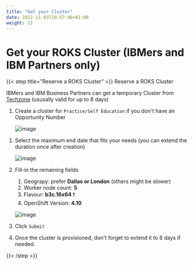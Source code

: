 ```yaml
---
title: "Get your Cluster"
date: 2022-11-03T10:57:46+01:00
weight: 11
---
```


# Get your ROKS Cluster (IBMers and IBM Partners only)

{{< step title="Reserve a ROKS Cluster" >}}
Reserve a ROKS Cluster


IBMers and IBM Business Partners can get a temporary Cluster from [Techzone](https://techzone.ibm.com/collection/custom-roks-vmware-requests) (ususally valid for up to 8 days)

1. Create a cluster for `Practice/Self Education` if you don't have an Opportunity Number

	![image](/cp4waiops-training/pics/roks01.png)

<div style="page-break-after: always;"></div>

1. Select the maximum end date that fits your needs (you can extend the duration once after creation)

	![image](/cp4waiops-training/pics/roks03.png)
	
1. Fill-in the remaining fields

	1. Geograpy: prefer **Dallas or London** (others might be slower)
	2. Worker node count: **5**
	3. Flavour: **b3c.16x64** ❗
	4. OpenShift Version: **4.10**

	![image](/cp4waiops-training/pics/roks02.png)

1. Click `Submit`
	
1. Once the cluster is provisioned, don't forget to extend it to 8 days if needed.


{{< /step >}}